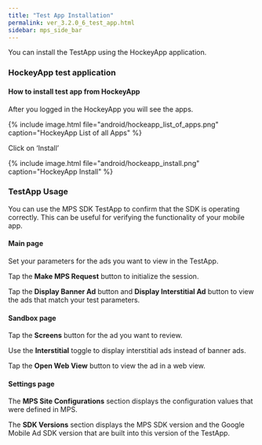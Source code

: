 ```yaml
---
title: "Test App Installation"
permalink: ver_3.2.0_6_test_app.html
sidebar: mps_side_bar
---
```

You can install the TestApp using the HockeyApp application.

### HockeyApp test application
#### How to install test app from HockeyApp

After you logged in the HockeyApp you will see the apps.

{% include image.html file="android/hockeapp_list_of_apps.png" caption="HockeyApp List of all Apps" %}

Click on ‘Install’

{% include image.html file="android/hockeapp_install.png" caption="HockeyApp Install" %}

### TestApp Usage
You can use the MPS SDK TestApp to confirm that the SDK is operating correctly. This can be useful for verifying the functionality of your mobile app.

#### Main page
Set your parameters for the ads you want to view in the TestApp.

Tap the **Make MPS Request** button to initialize the session.

Tap the **Display Banner Ad** button and **Display Interstitial Ad** button to view the ads that match your test parameters.

#### Sandbox page

Tap the **Screens** button for the ad you want to review.

Use the **Interstitial** toggle to display interstitial ads instead of banner ads.

Tap the **Open Web View** button to view the ad in a web view.

#### Settings page

The **MPS Site Configurations** section displays the configuration values that were defined in MPS.

The **SDK Versions** section displays the MPS SDK version and the Google Mobile Ad SDK version that are built into this version of the TestApp.